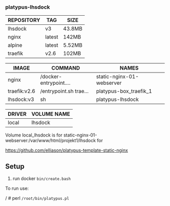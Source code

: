 
### platypus-lhsdock

| REPOSITORY  |  TAG      | SIZE 
| ----------- | --------- | ----
| lhsdock     | v3        | 43.8MB
| nginx       | latest    | 142MB
| alpine      | latest    | 5.52MB
| traefik     | v2.6      | 102MB

| IMAGE        | COMMAND   | NAMES
| ------------ | --------- | ------
| nginx        | /docker-entrypoint.… | static-nginx-01-webserver
| traefik:v2.6 | /entrypoint.sh trae… | platypus-box_traefik_1
| lhsdock:v3   | sh                   | platypus-lhsdock

| DRIVER    | VOLUME NAME
| --------- | -----------
| local     | lhsdock

Volume local_lhsdock is for static-nginx-01-webserver:/var/www/html/projekt1/lhsdock for

https://github.com/elliason/platypus-template-static-nginx


## Setup
1) run docker ```bin/create.bash```


To run use:

/ # perl ```/root/bin/platypus.pl```
